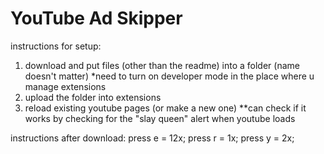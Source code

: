 # YouTube Ad Skipper
instructions for setup:
1. download and put files (other than the readme) into a folder (name doesn't matter)
*need to turn on developer mode in the place where u manage extensions
2. upload the folder into extensions
3. reload existing youtube pages (or make a new one)
**can check if it works by checking for the "slay queen" alert when youtube loads

instructions after download:
press e = 12x; press r = 1x; press y = 2x;
